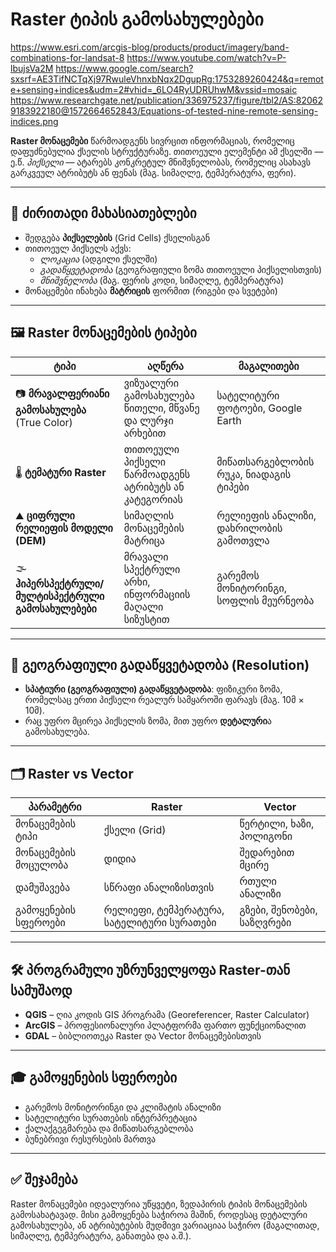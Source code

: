 # Raster ტიპის გამოსახულებები

https://www.esri.com/arcgis-blog/products/product/imagery/band-combinations-for-landsat-8
https://www.youtube.com/watch?v=P-lbujsVa2M
https://www.google.com/search?sxsrf=AE3TifNCTqXj97RwuleVhnxbNqx2DgupRg:1753289260424&q=remote+sensing+indices&udm=2#vhid=_6LO4RyUDRUhwM&vssid=mosaic
https://www.researchgate.net/publication/336975237/figure/tbl2/AS:820629183922180@1572664652843/Equations-of-tested-nine-remote-sensing-indices.png







**Raster მონაცემები** წარმოადგენს სივრცით ინფორმაციას, რომელიც დაფუძნებულია ქსელის სტრუქტურაზე. თითოეული ელემენტი ამ ქსელში — ე.წ. *პიქსელი* — ატარებს კონკრეტულ მნიშვნელობას, რომელიც ასახავს გარკვეულ ატრიბუტს ან ფენას (მაგ. სიმაღლე, ტემპერატურა, ფერი).

---

## 📌 ძირითადი მახასიათებლები

- შედგება **პიქსელების** (Grid Cells) ქსელისგან
- თითოეულ პიქსელს აქვს:
  - *ლოკაცია* (ადგილი ქსელში)
  - *გადაწყვეტადობა* (გეოგრაფიული ზომა თითოეული პიქსელისთვის)
  - *მნიშვნელობა* (მაგ. ფერის კოდი, სიმაღლე, ტემპერატურა)
- მონაცემები ინახება **მატრიცის** ფორმით (რიგები და სვეტები)

---

## 🖼️ Raster მონაცემების ტიპები

| ტიპი | აღწერა | მაგალითები |
|------|--------|------------|
| 📷 **მრავალფერიანი გამოსახულება** (True Color) | ვიზუალური გამოსახულება წითელი, მწვანე და ლურჯი არხებით | სატელიტური ფოტოები, Google Earth |
| 🌡️ **ტემატური Raster** | თითოეული პიქსელი წარმოადგენს ატრიბუტს ან კატეგორიას | მიწათსარგებლობის რუკა, ნიადაგის ტიპები |
| ⛰️ **ციფრული რელიეფის მოდელი (DEM)** | სიმაღლის მონაცემების მატრიცა | რელიეფის ანალიზი, დახრილობის გამოთვლა |
| 🌫️ **ჰიპერსპექტრული/მულტისპექტრული გამოსახულებები** | მრავალი სპექტრული არხი, ინფორმაციის მაღალი სიზუსტით | გარემოს მონიტორინგი, სოფლის მეურნეობა |

---

## 📏 გეოგრაფიული გადაწყვეტადობა (Resolution)

- **სპატიური (გეოგრაფიული) გადაწყვეტადობა**: ფიზიკური ზომა, რომელსაც ერთი პიქსელი რეალურ სამყაროში ფარავს (მაგ. 10მ × 10მ).
- რაც უფრო მცირეა პიქსელის ზომა, მით უფრო **დეტალური**ა გამოსახულება.

---

## 🗂️ Raster vs Vector

| პარამეტრი | Raster | Vector |
|-----------|--------|--------|
| მონაცემების ტიპი | ქსელი (Grid) | წერტილი, ხაზი, პოლიგონი |
| მონაცემების მოცულობა | დიდია | შედარებით მცირე |
| დამუშავება | სწრაფი ანალიზისთვის | რთული ანალიზი |
| გამოყენების სფეროები | რელიეფი, ტემპერატურა, სატელიტური სურათები | გზები, შენობები, საზღვრები |

---

## 🛠️ პროგრამული უზრუნველყოფა Raster-თან სამუშაოდ

- **QGIS** – ღია კოდის GIS პროგრამა (Georeferencer, Raster Calculator)
- **ArcGIS** – პროფესიონალური პლატფორმა ფართო ფუნქციონალით
- **GDAL** – ბიბლიოთეკა Raster და Vector მონაცემებისთვის

---

## 🎓 გამოყენების სფეროები

- გარემოს მონიტორინგი და კლიმატის ანალიზი  
- სატელიტური სურათების ინტერპრეტაცია  
- ქალაქგეგმარება და მიწათსარგებლობა  
- ბუნებრივი რესურსების მართვა  

---

## ✅ შეჯამება

Raster მონაცემები იდეალურია უწყვეტი, ზედაპირის ტიპის მონაცემების გამოსახატავად. მისი გამოყენება საჭიროა მაშინ, როდესაც დეტალური გამოსახულება, ან ატრიბუტების მუდმივი ვარიაციაა საჭირო (მაგალითად, სიმაღლე, ტემპერატურა, განათება და ა.შ.).
